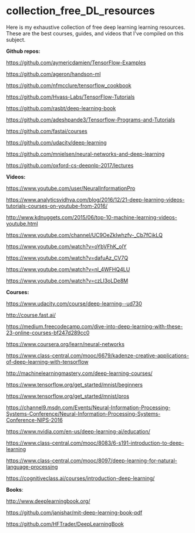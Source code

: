 # collection_free_DL_resources
Here is my exhaustive collection of free deep learning learning resources. These are the best courses, guides, and videos that I've compiled on this subject.

<b>Github repos:</b>

https://github.com/aymericdamien/TensorFlow-Examples


https://github.com/ageron/handson-ml

https://github.com/nfmcclure/tensorflow_cookbook

https://github.com/Hvass-Labs/TensorFlow-Tutorials

https://github.com/rasbt/deep-learning-book

https://github.com/adeshpande3/Tensorflow-Programs-and-Tutorials

https://github.com/fastai/courses

https://github.com/udacity/deep-learning

https://github.com/mnielsen/neural-networks-and-deep-learning

https://github.com/oxford-cs-deepnlp-2017/lectures

<b>Videos:</b>

https://www.youtube.com/user/NeuralInformationPro

https://www.analyticsvidhya.com/blog/2016/12/21-deep-learning-videos-tutorials-courses-on-youtube-from-2016/

http://www.kdnuggets.com/2015/06/top-10-machine-learning-videos-youtube.html

https://www.youtube.com/channel/UC9OeZkIwhzfv-_Cb7fCikLQ

https://www.youtube.com/watch?v=oYbVFhK_olY

https://www.youtube.com/watch?v=dafuAz_CV7Q

https://www.youtube.com/watch?v=nl_4WFHQ4LU

https://www.youtube.com/watch?v=czLI3oLDe8M

<b>Courses:</b>

https://www.udacity.com/course/deep-learning--ud730

http://course.fast.ai/

https://medium.freecodecamp.com/dive-into-deep-learning-with-these-23-online-courses-bf247d289cc0

https://www.coursera.org/learn/neural-networks

https://www.class-central.com/mooc/6679/kadenze-creative-applications-of-deep-learning-with-tensorflow

http://machinelearningmastery.com/deep-learning-courses/

https://www.tensorflow.org/get_started/mnist/beginners

https://www.tensorflow.org/get_started/mnist/pros

https://channel9.msdn.com/Events/Neural-Information-Processing-Systems-Conference/Neural-Information-Processing-Systems-Conference-NIPS-2016

https://www.nvidia.com/en-us/deep-learning-ai/education/

https://www.class-central.com/mooc/8083/6-s191-introduction-to-deep-learning

https://www.class-central.com/mooc/8097/deep-learning-for-natural-language-processing

https://cognitiveclass.ai/courses/introduction-deep-learning/
 
<b>Books</b>:

http://www.deeplearningbook.org/

https://github.com/janishar/mit-deep-learning-book-pdf

https://github.com/HFTrader/DeepLearningBook

